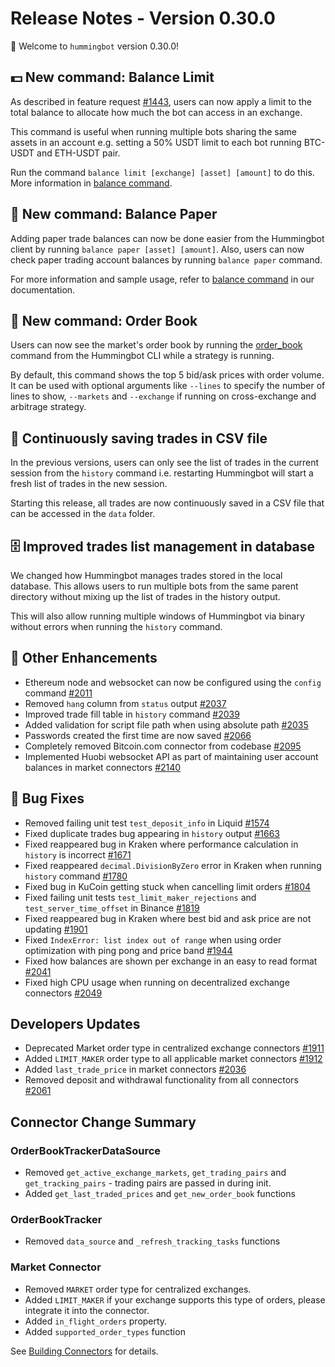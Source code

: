 # Release Notes - Version 0.30.0

🚀 Welcome to `hummingbot` version 0.30.0!


## 💵 New command: Balance Limit

As described in feature request [#1443](https://github.com/CoinAlpha/hummingbot/issues/1443), users can now apply a limit to the total balance to allocate how much the bot can access in an exchange.

This command is useful when running multiple bots sharing the same assets in an account e.g. setting a 50% USDT limit to each bot running BTC-USDT and ETH-USDT pair.

Run the command `balance limit [exchange] [asset] [amount]` to do this. More information in [balance command](/operation/commands/balance/#balance-limit-exchange-asset-amount).


## 📜 New command: Balance Paper

Adding paper trade balances can now be done easier from the Hummingbot client by running `balance paper [asset] [amount]`. Also, users can now check paper trading account balances by running `balance paper` command.

For more information and sample usage, refer to [balance command](/operation/commands/balance/#balance-paper) in our documentation.


## 📖 New command: Order Book

Users can now see the market's order book by running the [order_book](/operation/commands/order_book) command from the Hummingbot CLI while a strategy is running. 

By default, this command shows the top 5 bid/ask prices with order volume. It can be used with optional arguments like `--lines` to specify the number of lines to show, `--markets` and `--exchange` if running on cross-exchange and arbitrage strategy.


## 📝 Continuously saving trades in CSV file

In the previous versions, users can only see the list of trades in the current session from the `history` command i.e. restarting Hummingbot will start a fresh list of trades in the new session.

Starting this release, all trades are now continuously saved in a CSV file that can be accessed in the `data` folder.


## 🗄 Improved trades list management in database

We changed how Hummingbot manages trades stored in the local database. This allows users to run multiple bots from the same parent directory without mixing up the list of trades in the history output.

This will also allow running multiple windows of Hummingbot via binary without errors when running the `history` command.


## 🔧 Other Enhancements

* Ethereum node and websocket can now be configured using the `config` command [#2011](https://github.com/CoinAlpha/hummingbot/issues/2011)
* Removed `hang` column from `status` output [#2037](https://github.com/CoinAlpha/hummingbot/pull/2037)
* Improved trade fill table in `history` command [#2039](https://github.com/CoinAlpha/hummingbot/pull/2039)
* Added validation for script file path when using absolute path [#2035](https://github.com/CoinAlpha/hummingbot/pull/2035)
* Passwords created the first time are now saved [#2066](https://github.com/CoinAlpha/hummingbot/pull/2066)
* Completely removed Bitcoin.com connector from codebase [#2095](https://github.com/CoinAlpha/hummingbot/pull/2095)
* Implemented Huobi websocket API as part of maintaining user account balances in market connectors [#2140](https://github.com/CoinAlpha/hummingbot/pull/2140)


## 🐞 Bug Fixes

* Removed failing unit test `test_deposit_info` in Liquid [#1574](https://github.com/CoinAlpha/hummingbot/issues/1574)
* Fixed duplicate trades bug appearing in `history` output [#1663](https://github.com/CoinAlpha/hummingbot/issues/1663)
* Fixed reappeared bug in Kraken where performance calculation in `history` is incorrect [#1671](https://github.com/CoinAlpha/hummingbot/issues/1671)
* Fixed reappeared `decimal.DivisionByZero` error in Kraken when running `history` command [#1780](https://github.com/CoinAlpha/hummingbot/issues/1780)
* Fixed bug in KuCoin getting stuck when cancelling limit orders [#1804](https://github.com/CoinAlpha/hummingbot/issues/1804)
* Fixed failing unit tests `test_limit_maker_rejections` and `test_server_time_offset` in Binance [#1819](https://github.com/CoinAlpha/hummingbot/issues/1819)
* Fixed reappeared bug in Kraken where best bid and ask price are not updating [#1901](https://github.com/CoinAlpha/hummingbot/issues/1901)
* Fixed `IndexError: list index out of range` when using order optimization with ping pong and price band [#1944](https://github.com/CoinAlpha/hummingbot/issues/1944)
* Fixed how balances are shown per exchange in an easy to read format [#2041](https://github.com/CoinAlpha/hummingbot/pull/2041)
* Fixed high CPU usage when running on decentralized exchange connectors [#2049](https://github.com/CoinAlpha/hummingbot/issues/2049)

## Developers Updates 

* Deprecated Market order type in centralized exchange connectors [#1911](https://github.com/CoinAlpha/hummingbot/issues/1911)
* Added `LIMIT_MAKER` order type to all applicable market connectors [#1912](https://github.com/CoinAlpha/hummingbot/issues/1912)
* Added `last_trade_price` in market connectors [#2036](https://github.com/CoinAlpha/hummingbot/issues/2036)
* Removed deposit and withdrawal functionality from all connectors [#2061](https://github.com/CoinAlpha/hummingbot/issues/2061)

## Connector Change Summary

### OrderBookTrackerDataSource
* Removed `get_active_exchange_markets`, `get_trading_pairs` and `get_tracking_pairs` - trading pairs are passed in during init.
* Added `get_last_traded_prices` and `get_new_order_book` functions

### OrderBookTracker
* Removed `data_source` and `_refresh_tracking_tasks` functions

### Market Connector
* Removed `MARKET` order type for centralized exchanges. 
* Added `LIMIT_MAKER` if your exchange supports this type of orders, please integrate it into the connector.
* Added `in_flight_orders` property. 
* Added `supported_order_types` function

See [Building Connectors](/documentation/docs/developers/connectors/tutorial.md) for details. 
